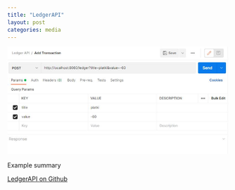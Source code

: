 ```yaml
---
title: "LedgerAPI"
layout: post
categories: media
---
```


![LedgerAPI app](/assets/ledger.JPG)

Example summary

[LedgerAPI on Github](https://github.com/viktorbobinski/Ledger-API)
